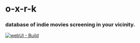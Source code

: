 # o-x-r-k
### database of indie movies screening in your vicinity.

[![webUI - Build](https://github.com/bitsnorbytes/o-x-r-k/actions/workflows/veil.yaml/badge.svg)](https://github.com/bitsnorbytes/o-x-r-k/actions/workflows/veil.yaml)
